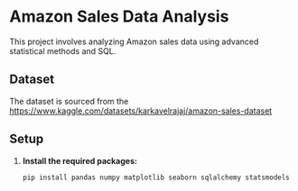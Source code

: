 # Amazon Sales Data Analysis

This project involves analyzing Amazon sales data using advanced statistical methods and SQL.

## Dataset
The dataset is sourced from the https://www.kaggle.com/datasets/karkavelrajaj/amazon-sales-dataset
## Setup

1. **Install the required packages:**

   ```bash
   pip install pandas numpy matplotlib seaborn sqlalchemy statsmodels


